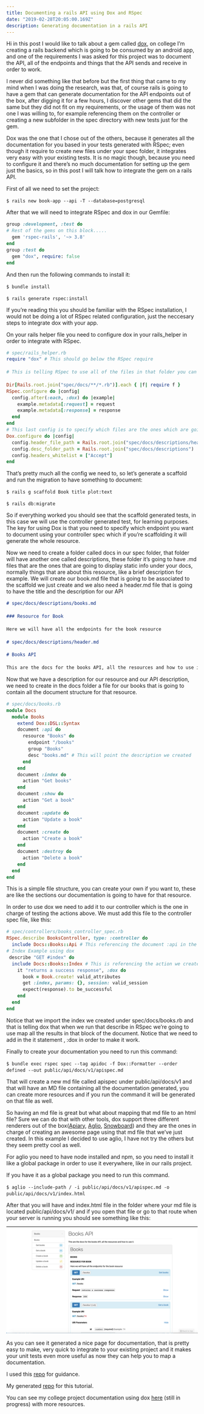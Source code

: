 ```yaml
---
title: Documenting a rails API using Dox and RSpec
date: "2019-02-28T20:05:00.169Z"
description: Generating documentation in a rails API
---
```


Hi in this post I would like to talk about a gem called [dox](https://github.com/infinum/dox), on college I’m creating a rails backend which is going to be consumed by an android app, and one of the requirements I was asked for this project was to document the API, all of the endpoints and things that the API sends and receive in order to work.

I never did something like that before but the first thing that came to my mind when I was doing the research, was that, of course rails is going to have a gem that can generate documentation for the API endpoints out of the box, after digging it for a few hours, I discover other gems that did the same but they did not fit on my requirements, or the usage of them was not one I was willing to, for example referencing them on the controller or creating a new subfolder in the spec directory with new tests just for the gem.

Dox was the one that I chose out of the others, because it generates all the documentation for you based in your tests generated with RSpec; even though it require to create new files under your spec folder, it integrates very easy with your existing tests. It is no magic though, because you need to configure it and there’s no much documentation for setting up the gem just the basics, so in this post I will talk how to integrate the gem on a rails API.

First of all we need to set the project:

`$ rails new book-app --api -T --database=postgresql`

After that we will need to integrate RSpec and dox in our Gemfile:

```ruby
group :development, :test do
# Rest of the gems on this block.....
  gem 'rspec-rails', '~> 3.8'
end
group :test do
  gem "dox", require: false
end
```

And then run the following commands to install it:

`$ bundle install`

`$ rails generate rspec:install`

If you’re reading this you should be familiar with the RSpec installation, I would not be doing a lot of RSpec related configuration, just the neccesary steps to integrate dox with your app.

On your rails helper file you need to configure dox in your rails_helper in order to integrate with RSpec.

```ruby
# spec/rails_helper.rb
require "dox" # This should go below the RSpec require

# This is telling RSpec to use all of the files in that folder you can name it as you want, in this case it will be "docs"

Dir[Rails.root.join("spec/docs/**/*.rb")].each { |f| require f }
RSpec.configure do |config|
  config.after(:each, :dox) do |example|
    example.metadata[:request] = request
    example.metadata[:response] = response
  end
end
# This last config is to specify which files are the ones which are going to be in charge to be associated with the created resource
Dox.configure do |config|
  config.header_file_path = Rails.root.join("spec/docs/descriptions/header.md")
  config.desc_folder_path = Rails.root.join("spec/docs/descriptions")
  config.headers_whitelist = ["Accept"]
end
```

That’s pretty much all the config we need to, so let’s generate a scaffold and run the migration to have something to document:

`$ rails g scaffold Book title plot:text`

`$ rails db:migrate`

So if everything worked you should see that the scaffold generated tests, in this case we will use the controller generated test, for learning purposes. The key for using Dox is that you need to specify which endpoint you want to document using your controller spec which if you’re scaffolding it will generate the whole resource.

Now we need to create a folder called docs in our spec folder, that folder will have another one called descriptions, these folder it’s going to have .md files that are the ones that are going to display static info under your docs, normally things that are about this resource, like a brief description for example. We will create our book.md file that is going to be associated to the scaffold we just create and we also need a header.md file that is going to have the title and the description for our API

```md
# spec/docs/descriptions/books.md

### Resource for Book

Here we will have all the endpoints for the book resource

# spec/docs/descriptions/header.md

# Books API

This are the docs for the books API, all the resources and how to use it.
```

Now that we have a description for our resource and our API description, we need to create in the docs folder a file for our books that is going to contain all the document structure for that resource.

```ruby
# spec/docs/books.rb
module Docs
  module Books
    extend Dox::DSL::Syntax
    document :api do
      resource "Books" do
        endpoint "/books"
        group "Books"
        desc "books.md" # This will point the description we created
      end
    end
    document :index do
      action "Get books"
    end
    document :show do
      action "Get a book"
    end
    document :update do
      action "Update a book"
    end
    document :create do
      action "Create a book"
    end
    document :destroy do
      action "Delete a book"
    end
  end
end
```

This is a simple file structure, you can create your own if you want to, these are like the sections our documentation is going to have for that resource.

In order to use dox we need to add it to our controller which is the one in charge of testing the actions above. We must add this file to the controller spec file, like this:

```ruby
# spec/controllers/books_controller_spec.rb
RSpec.describe BooksController, type: :controller do
  include Docs::Books::Api # This referencing the document :api in the books.rb file in our docs folder
# Index Example using dox
 describe "GET #index" do
  include Docs::Books::Index # This is referencing the action we created under books.rb
    it "returns a success response", :dox do
      book = Book.create! valid_attributes
      get :index, params: {}, session: valid_session
      expect(response).to be_successful
    end
  end
end
```

Notice that we import the index we created under spec/docs/books.rb and that is telling dox that when we run that describe in RSpec we’re going to use map all the results in that block of the document. Notice that we need to add in the it statement , :dox in order to make it work.

Finally to create your documentation you need to run this command:

`$ bundle exec rspec spec --tag apidoc -f Dox::Formatter --order defined --out public/api/docs/v1/apispec.md`

That will create a new md file called apispec under public/api/docs/v1 and that will have an MD file containing all the documentation generated, you can create more resources and if you run the command it will be generated on that file as well.

So having an md file is great but what about mapping that md file to an html file? Sure we can do that with other tools, dox support three different renderers out of the box([Apiary](https://apiary.io/), [Aglio](https://apiary.io/), [Snowboard](https://github.com/bukalapak/snowboard)) and they are the ones in charge of creating an awesome page using that md file that we’ve just created. In this example I decided to use aglio, I have not try the others but they seem pretty cool as well.

For aglio you need to have node installed and npm, so you need to install it like a global package in order to use it everywhere, like in our rails project.

If you have it as a global package you need to run this command.

`$ aglio --include-path / -i public/api/docs/v1/apispec.md -o public/api/docs/v1/index.html`

After that you will have and index.html file in the folder where your md file is located public/api/docs/v1/ and if you open that file or go to that route when your server is running you should see something like this:

![Generated Page with Aglio](./index-page.png)

As you can see it generated a nice page for documentation, that is pretty easy to make, very quick to integrate to your existing project and it makes your unit tests even more useful as now they can help you to map a documentation.

I used this [repo](https://github.com/infinum/dox-demo) for guidance.

My generated [repo](https://github.com/jeanm182/Book-Example) for this tutorial.

You can see my college project documentation using dox [here](https://ticoplaces.herokuapp.com/api/docs/v1/) (still in progress) with more resources.
